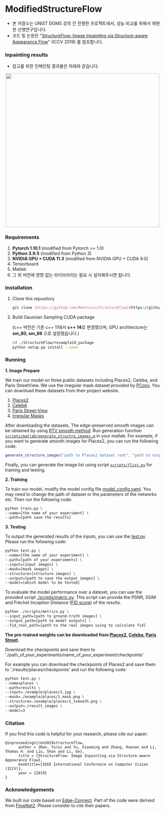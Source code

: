 # ModifiedStructureFlow
- 본 저장소는 UNIST DGMS 강의 간 진행한 프로젝트에서, 성능 비교를 위해서 재현한 선행연구입니다. 
- 코드 및 논문은 "[StructureFlow: Image Inpainting via Structure-aware Appearance Flow](https://arxiv.org/abs/1908.03852)" (ICCV 2019) 를 참조합니다.


### Inpainting results
- 참고를 위한 인페인팅 결과물은 아래와 같습니다.
<p align='center'>  
  <img src='https://user-images.githubusercontent.com/30292465/62820141-8e634300-bb92-11e9-9895-570f020edc47.png' width='500'/>
</p>

### Requirements

1. **Pytorch 1.10.1** (modified from Pytorch >= 1.0)
2. **Python 3.9.5** (modified from Python 3)
3. **NVIDIA GPU + CUDA 11.3** (modified from NVIDIA GPU + CUDA 9.0)
4. Tensorboard
5. Matlab
6. 그 외 버전에 영향 없는 라이브러리는 필요 시 설치해주시면 됩니다.

### Installation

1. Clone this repository

   ```bash
   git clone [https://github.com/RenYurui/StructureFlow](https://github.com/Kang-ChangWoo/Modified_StructureFlow.git)
   ```

2. Build Gaussian Sampling CUDA package 

   (c++ 버전은 기존 c++ 11에서 **c++ 14**로 변경했으며, GPU architecture는 **sm_80, sm_86** 으로 설정했습니다.)

   ```bash
   cd ./StructureFlow/resample2d_package
   python setup.py install --user
   ```


### Running

**1.	Image Prepare**

We train our model on three public datasets including Places2, Celeba, and Paris StreetView. We use the irregular mask dataset provided by [PConv](https://arxiv.org/abs/1804.07723). You can download these datasets from their project website.

1. [Places2](http://places2.csail.mit.edu)
2. [CelebA](http://mmlab.ie.cuhk.edu.hk/projects/CelebA.html) 
3. [Paris Street-View](https://github.com/pathak22/context-encoder) 
4. [Irregular Masks](http://masc.cs.gmu.edu/wiki/partialconv)

After downloading the datasets, The edge-preserved smooth images can be obtained by using [RTV smooth method](http://www.cse.cuhk.edu.hk/~leojia/projects/texturesep/). Run generation function [`scripts/matlab/generate_structre_images.m`](scripts/matlab/generate_structure_images.m) in your matlab. For example, if you want to generate smooth images for Places2, you can run the following code:

```matlab
generate_structure_images("path to Places2 dataset root", "path to output folder");
```

Finally, you can generate the image list using script  [`scripts/flist.py`](scripts/flist.py) for training and testing.

**2.	Training**

To train our model, modify the model config file [model_config.yaml](model_config.yaml). You may need to change the path of dataset or the parameters of the networks etc. Then run the following code:

```bash
python train.py \
--name=[the name of your experiment] \
--path=[path save the results] 
```

**3.	Testing**

To output the generated results of the inputs, you can use the [test.py](test.py).  Please run the following code:

```bash
python test.py \
--name=[the name of your experiment] \
--path=[path of your experiments] \
--input=[input images] \
--mask=[mask images] \
--structure=[structure images] \
--output=[path to save the output images] \
--model=[which model to be tested]
```

To evaluate the model performance over a dateset, you can use the provided script [./scripts/matric.py](scripts/metrics.py). This script can provide the PSNR, SSIM and Fréchet Inception Distance ([FID score](https://github.com/mseitzer/pytorch-fid))  of the results.

```bash
python ./scripts/metrics.py \
--input_path=[path to ground-truth images] \ 
--output_path=[path to model outputs] \
--fid_real_path=[path to the real images using to calculate fid]
```

**The pre-trained weights can be downloaded from [Places2](https://drive.google.com/open?id=1K7U6fYthC4Acsx0GBde5iszHJWymyv1A), [Celeba](https://drive.google.com/open?id=1PrLgcEd964etxZcHIOE93uUONB9-b6pI), [Paris Street](https://drive.google.com/open?id=18AQpgsYZtA_eL-aJb6n8-geWLdihwXAi).**

Download the checkpoints and save them to './path_of_your_experiments/name_of_your_experiment/checkpoints'

For example you can download the checkpoints of Places2 and save them to './results/places/checkpoints' and run the following code:

```bash
python test.py \
--name=places \
--path=results \
--input=./example/places/1.jpg \
--mask=./example/places/1_mask.png \
--structure=./example/places/1_tsmooth.png \
--output=./result_images \
--model=3
```

### Citation

If you find this code is helpful for your research, please cite our paper:

```
@inproceedings{ren2019structureflow,
      author = {Ren, Yurui and Yu, Xiaoming and Zhang, Ruonan and Li, Thomas H. and Liu, Shan and Li, Ge},
      title = {StructureFlow: Image Inpainting via Structure-aware Appearance Flow},
      booktitle={IEEE International Conference on Computer Vision (ICCV)},
      year = {2019}
}
```



### Acknowledgements

We built our code based on [Edge-Connect](https://github.com/knazeri/edge-connect). Part of the code were derived from [FlowNet2](https://github.com/NVIDIA/flownet2-pytorch). Please consider to cite their papers. 
